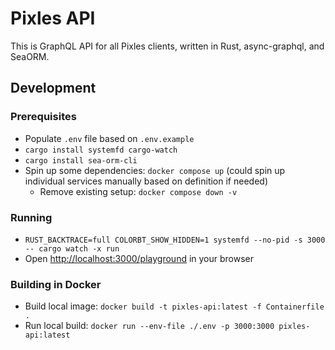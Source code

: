 # Pixles API

This is GraphQL API for all Pixles clients, written in Rust, async-graphql, and SeaORM.

## Development

### Prerequisites

- Populate `.env` file based on `.env.example`
- `cargo install systemfd cargo-watch`
- `cargo install sea-orm-cli`
- Spin up some dependencies: `docker compose up` (could spin up individual services manually based on definition if needed)
    - Remove existing setup: `docker compose down -v`

### Running

- `RUST_BACKTRACE=full COLORBT_SHOW_HIDDEN=1 systemfd --no-pid -s 3000 -- cargo watch -x run`
- Open <http://localhost:3000/playground> in your browser

### Building in Docker

- Build local image: `docker build -t pixles-api:latest -f Containerfile .`
- Run local build: `docker run --env-file ./.env -p 3000:3000 pixles-api:latest`
